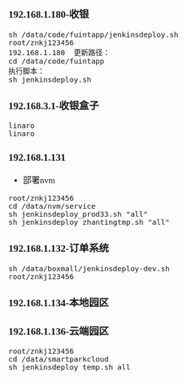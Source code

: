 <span  style="font-family: Simsun,serif; font-size: 17px; ">

### 192.168.1.180-收银

~~~
sh /data/code/fuintapp/jenkinsdeploy.sh
root/znkj123456
192.168.1.180  更新路径：
cd /data/code/fuintapp
执行脚本：
sh jenkinsdeploy.sh
~~~

### 192.168.3.1-收银盒子

~~~
linaro
linaro
~~~

### 192.168.1.131

- 部署nvm

~~~
root/znkj123456
cd /data/nvm/service  
sh jenkinsdeploy_prod33.sh "all"
sh jenkinsdeploy_zhantingtmp.sh "all"
~~~

### 192.168.1.132-订单系统

~~~
sh /data/boxmall/jenkinsdeploy-dev.sh
root/znkj123456
~~~

### 192.168.1.134-本地园区

### 192.168.1.136-云端园区

~~~
root/znkj123456
cd /data/smartparkcloud
sh jenkinsdeploy_temp.sh all
~~~

</span>